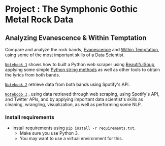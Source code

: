 # Project : The Symphonic Gothic Metal Rock Data 
## Analyzing Evanescence & Within Temptation

Compare and analyze the rock bands, [Evanescence](https://en.wikipedia.org/wiki/Evanescence) and [Within Temptation](https://en.wikipedia.org/wiki/Within_Temptation), using some of the most important skills of a Data Scientist.

[`Notebook 1`](https://github.com/dpbac/evanescence_and_within_temptation_in_Python/blob/master/notebook_01_webscraping_Evanescence_Within_Temptation.ipynb) shows how to built a Python web scraper using [BeautifulSoup](https://www.crummy.com/software/BeautifulSoup/), applying some simple [Python string methods](https://www.w3schools.com/python/python_strings.asp) as well as other tools to obtain the lyrics from both bands.

[`Notebook 2`](https://github.com/dpbac/evanescence_and_within_temptation_in_Python/blob/master/notebook_02_retrieve_metada_Spotify_Evanescence_Within_Temptation.ipynb) retrieve data from both bands using Spotify's API. 

[`Noteboob 3`]()
, using data retrieved through web scraping, using Spotify's API,  and Twitter APIs, and by applying important data scientist's skills as cleaning, wrangling, visualization, as well as performing some NLP.

### Install requirements
* Install requirements using `pip install -r requirements.txt`.
  * Make sure you use Python 3.
  * You may want to use a virtual environment for this.
